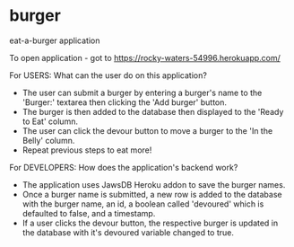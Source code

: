 # burger
eat-a-burger application

To open application - got to https://rocky-waters-54996.herokuapp.com/

For USERS:
What can the user do on this application?
- The user can submit a burger by entering a burger's name to the 'Burger:' textarea then clicking the 'Add burger' button.
- The burger is then added to the database then displayed to the 'Ready to Eat' column.
- The user can click the devour button to move a burger to the 'In the Belly' column.
- Repeat previous steps to eat more!

For DEVELOPERS:
How does the application's backend work?
- The application uses JawsDB Heroku addon to save the burger names.
- Once a burger name is submitted, a new row is added to the database with the burger name, an id, a boolean called 'devoured' which is defaulted to false, and a timestamp.
- If a user clicks the devour button, the respective burger is updated in the database with it's devoured variable changed to true.

